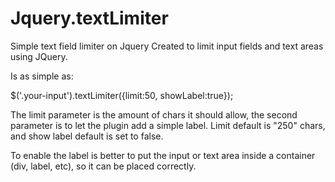 # Jquery.textLimiter
Simple text field limiter on Jquery
Created to limit input fields and text areas using JQuery.

Is as simple as:

$('.your-input').textLimiter({limit:50, showLabel:true});

The limit parameter is the amount of chars it should allow, the second parameter is to let the plugin add a simple label.
Limit default is "250" chars, and show label default is set to false.

To enable the label is better to put the input or text area inside a container (div, label, etc), so it can be placed correctly.
